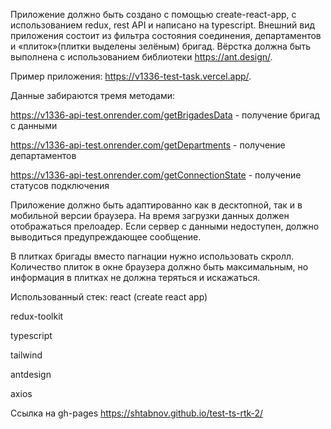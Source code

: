 Приложение должно быть создано с помощью create-react-app, с использованием redux, rest API и написано на typescript. Внешний вид приложения состоит из фильтра состояния соединения, департаментов и «плиток»(плитки выделены зелёным) бригад. Вёрстка должна быть выполнена с использованием библиотеки https://ant.design/.

Пример приложения: https://v1336-test-task.vercel.app/.

Данные забираются тремя методами:

https://v1336-api-test.onrender.com/getBrigadesData - получение бригад с данными

https://v1336-api-test.onrender.com/getDepartments - получение департаментов

https://v1336-api-test.onrender.com/getConnectionState - получение статусов подключения

Приложение должно быть адаптированно как в десктопной, так и в мобильной версии браузера. На время загрузки данных должен отображаться прелоадер. Если сервер с данными недоступен, должно выводиться предупреждающее сообщение.

В плитках бригады вместо пагнации нужно использовать скролл. Количество плиток в окне браузера должно быть максимальным, но информация в плитках не должна теряться и искажаться.

Использованный стек:
react (create react app)

redux-toolkit

typescript

tailwind

antdesign

axios

Ссылка на gh-pages https://shtabnov.github.io/test-ts-rtk-2/
